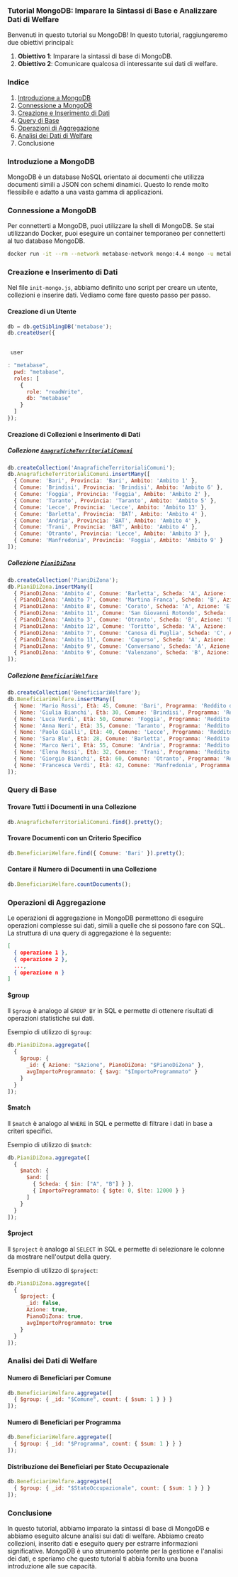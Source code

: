 ### Tutorial MongoDB: Imparare la Sintassi di Base e Analizzare Dati di Welfare

Benvenuti in questo tutorial su MongoDB! In questo tutorial, raggiungeremo due obiettivi principali:
1. **Obiettivo 1**: Imparare la sintassi di base di MongoDB.
2. **Obiettivo 2**: Comunicare qualcosa di interessante sui dati di welfare.

### Indice
1. [Introduzione a MongoDB](#introduzione-a-mongodb)
2. [Connessione a MongoDB](#connessione-a-mongodb)
3. [Creazione e Inserimento di Dati](#creazione-e-inserimento-di-dati)
4. [Query di Base](#query-di-base)
5. [Operazioni di Aggregazione](#operazioni-di-aggregazione)
6. [Analisi dei Dati di Welfare](#analisi-dei-dati-di-welfare)
7. Conclusione

### Introduzione a MongoDB

MongoDB è un database NoSQL orientato ai documenti che utilizza documenti simili a JSON con schemi dinamici. Questo lo rende molto flessibile e adatto a una vasta gamma di applicazioni.

### Connessione a MongoDB

Per connetterti a MongoDB, puoi utilizzare la shell di MongoDB. Se stai utilizzando Docker, puoi eseguire un container temporaneo per connetterti al tuo database MongoDB.

```sh
docker run -it --rm --network metabase-network mongo:4.4 mongo -u metabase -p metabase --authenticationDatabase metabase --host mongodb
```

### Creazione e Inserimento di Dati

Nel file `init-mongo.js`, abbiamo definito uno script per creare un utente, collezioni e inserire dati. Vediamo come fare questo passo per passo.

#### Creazione di un Utente

```javascript
db = db.getSiblingDB('metabase');
db.createUser({
 

 user

: "metabase",
  pwd: "metabase",
  roles: [
    {
      role: "readWrite",
      db: "metabase"
    }
  ]
});
```

#### Creazione di Collezioni e Inserimento di Dati

##### Collezione [`AnagraficheTerritorialiComuni`](command:_github.copilot.openSymbolFromReferences?%5B%22%22%2C%5B%7B%22uri%22%3A%22file%22%2C%22authority%22%3A%22%22%2C%22path%22%3A%22%2Fc%3A%2FUsers%2Fgiopl%2FOneDrive%2FDesktop%2FFreeLancingDataScientist%2Fmetabase-hands-on%2Finit-mongo.js%22%2C%22query%22%3A%22%22%2C%22fragment%22%3A%22%22%7D%2C%22pos%22%3A%7B%22line%22%3A39%2C%22character%22%3A3%7D%7D%5D%2C%22dbcf11c0-ca26-4efb-95f8-5b7487e62214%22%5D "Go to definition")

```javascript
db.createCollection('AnagraficheTerritorialiComuni');
db.AnagraficheTerritorialiComuni.insertMany([
  { Comune: 'Bari', Provincia: 'Bari', Ambito: 'Ambito 1' },
  { Comune: 'Brindisi', Provincia: 'Brindisi', Ambito: 'Ambito 6' },
  { Comune: 'Foggia', Provincia: 'Foggia', Ambito: 'Ambito 2' },
  { Comune: 'Taranto', Provincia: 'Taranto', Ambito: 'Ambito 5' },
  { Comune: 'Lecce', Provincia: 'Lecce', Ambito: 'Ambito 13' },
  { Comune: 'Barletta', Provincia: 'BAT', Ambito: 'Ambito 4' },
  { Comune: 'Andria', Provincia: 'BAT', Ambito: 'Ambito 4' },
  { Comune: 'Trani', Provincia: 'BAT', Ambito: 'Ambito 4' },
  { Comune: 'Otranto', Provincia: 'Lecce', Ambito: 'Ambito 3' },
  { Comune: 'Manfredonia', Provincia: 'Foggia', Ambito: 'Ambito 9' }
]);
```

##### Collezione [`PianiDiZona`](command:_github.copilot.openSymbolFromReferences?%5B%22%22%2C%5B%7B%22uri%22%3A%22file%22%2C%22authority%22%3A%22%22%2C%22path%22%3A%22%2Fc%3A%2FUsers%2Fgiopl%2FOneDrive%2FDesktop%2FFreeLancingDataScientist%2Fmetabase-hands-on%2Finit-mongo.js%22%2C%22query%22%3A%22%22%2C%22fragment%22%3A%22%22%7D%2C%22pos%22%3A%7B%22line%22%3A55%2C%22character%22%3A3%7D%7D%5D%2C%22dbcf11c0-ca26-4efb-95f8-5b7487e62214%22%5D "Go to definition")

```javascript
db.createCollection('PianiDiZona');
db.PianiDiZona.insertMany([
  { PianoDiZona: 'Ambito 4', Comune: 'Barletta', Scheda: 'A', Azione: 'A.7', FonteDiFinanziamento: 'Fonte C', ImportoProgrammato: '37829', ImportoImpegnato: '0', ImportoDaImpegnare: '37829', ImportoLiquidato: '0'},
  { PianoDiZona: 'Ambito 7', Comune: 'Martina Franca', Scheda: 'B', Azione: 'A.1', FonteDiFinanziamento: 'Fonte A', ImportoProgrammato: '34556', ImportoImpegnato: '298', ImportoDaImpegnare: '34228', ImportoLiquidato: '0'},
  { PianoDiZona: 'Ambito 8', Comune: 'Corato', Scheda: 'A', Azione: 'E.3', FonteDiFinanziamento: 'Fonte G', ImportoProgrammato: '40000', ImportoImpegnato: '1500', ImportoDaImpegnare: '38500', ImportoLiquidato: '0'},
  { PianoDiZona: 'Ambito 11', Comune: 'San Giovanni Rotondo', Scheda: 'C', Azione: 'D.4', FonteDiFinanziamento: 'Fonte D', ImportoProgrammato: '26000', ImportoImpegnato: '16000', ImportoDaImpegnare: '10000', ImportoLiquidato: '8000'},
  { PianoDiZona: 'Ambito 3', Comune: 'Otranto', Scheda: 'B', Azione: 'D.5', FonteDiFinanziamento: 'Fonte G', ImportoProgrammato: '72000', ImportoImpegnato: '0', ImportoDaImpegnare: '72000', ImportoLiquidato: '0'},
  { PianoDiZona: 'Ambito 12', Comune: 'Toritto', Scheda: 'A', Azione: 'F.5', FonteDiFinanziamento: 'Fonte H', ImportoProgrammato: '142900', ImportoImpegnato: '142900', ImportoDaImpegnare: '0', ImportoLiquidato: '70000'},
  { PianoDiZona: 'Ambito 7', Comune: 'Canosa di Puglia', Scheda: 'C', Azione: 'E.4', FonteDiFinanziamento: 'Fonte T', ImportoProgrammato: '37800', ImportoImpegnato: '7800', ImportoDaImpegnare: '30000', ImportoLiquidato: '0'},
  { PianoDiZona: 'Ambito 11', Comune: 'Capurso', Scheda: 'A', Azione: 'B.5', FonteDiFinanziamento: 'Fonte E', ImportoProgrammato: '73000', ImportoImpegnato: '20000', ImportoDaImpegnare: '53000', ImportoLiquidato: '10000'},
  { PianoDiZona: 'Ambito 9', Comune: 'Conversano', Scheda: 'A', Azione: 'L.5', FonteDiFinanziamento: 'Fonte G', ImportoProgrammato: '46700', ImportoImpegnato: '25000', ImportoDaImpegnare: '21700', ImportoLiquidato: '15000'},
  { PianoDiZona: 'Ambito 9', Comune: 'Valenzano', Scheda: 'B', Azione: 'D.7', FonteDiFinanziamento: 'Fonte E', ImportoProgrammato: '38093', ImportoImpegnato: '15000', ImportoDaImpegnare: '23093', ImportoLiquidato: '0'}
]);
```

##### Collezione [`BeneficiariWelfare`](command:_github.copilot.openSymbolFromReferences?%5B%22%22%2C%5B%7B%22uri%22%3A%22file%22%2C%22authority%22%3A%22%22%2C%22path%22%3A%22%2Fc%3A%2FUsers%2Fgiopl%2FOneDrive%2FDesktop%2FFreeLancingDataScientist%2Fmetabase-hands-on%2Finit-mongo.js%22%2C%22query%22%3A%22%22%2C%22fragment%22%3A%22%22%7D%2C%22pos%22%3A%7B%22line%22%3A71%2C%22character%22%3A3%7D%7D%5D%2C%22dbcf11c0-ca26-4efb-95f8-5b7487e62214%22%5D "Go to definition")

```javascript
db.createCollection('BeneficiariWelfare');
db.BeneficiariWelfare.insertMany([
  { Nome: 'Mario Rossi', Età: 45, Comune: 'Bari', Programma: 'Reddito di Dignità', StatoOccupazionale: 'Disoccupato', TitoloDiStudio: 'Diploma', Disabilità: 'Nessuna' },
  { Nome: 'Giulia Bianchi', Età: 30, Comune: 'Brindisi', Programma: 'Reddito di Dignità', StatoOccupazionale: 'Occupato', TitoloDiStudio: 'Laurea', Disabilità: 'Nessuna' },
  { Nome: 'Luca Verdi', Età: 50, Comune: 'Foggia', Programma: 'Reddito di Dignità', StatoOccupazionale: 'Disoccupato', TitoloDiStudio: 'Licenza Media', Disabilità: 'Fisica' },
  { Nome: 'Anna Neri', Età: 35, Comune: 'Taranto', Programma: 'Reddito di Dignità', StatoOccupazionale: 'Occupato', TitoloDiStudio: 'Laurea', Disabilità: 'Nessuna' },
  { Nome: 'Paolo Gialli', Età: 40, Comune: 'Lecce', Programma: 'Reddito di Dignità', StatoOccupazionale: 'Disoccupato', TitoloDiStudio: 'Diploma', Disabilità: 'Nessuna' },
  { Nome: 'Sara Blu', Età: 28, Comune: 'Barletta', Programma: 'Reddito di Dignità', StatoOccupazionale: 'Occupato', TitoloDiStudio: 'Laurea', Disabilità: 'Nessuna' },
  { Nome: 'Marco Neri', Età: 55, Comune: 'Andria', Programma: 'Reddito di Dignità', StatoOccupazionale: 'Disoccupato', TitoloDiStudio: 'Licenza Media', Disabilità: 'Fisica' },
  { Nome: 'Elena Rossi', Età: 32, Comune: 'Trani', Programma: 'Reddito di Dignità', StatoOccupazionale: 'Occupato', TitoloDiStudio: 'Laurea', Disabilità: 'Nessuna' },
  { Nome: 'Giorgio Bianchi', Età: 60, Comune: 'Otranto', Programma: 'Reddito di Dignità', StatoOccupazionale: 'Disoccupato', TitoloDiStudio: 'Diploma', Disabilità: 'Nessuna' },
  { Nome: 'Francesca Verdi', Età: 42, Comune: 'Manfredonia', Programma: 'Reddito di Dignità', StatoOccupazionale: 'Occupato', TitoloDiStudio: 'Laurea', Disabilità: 'Nessuna' }
]);
```

### Query di Base

#### Trovare Tutti i Documenti in una Collezione

```javascript
db.AnagraficheTerritorialiComuni.find().pretty();
```

#### Trovare Documenti con un Criterio Specifico

```javascript
db.BeneficiariWelfare.find({ Comune: 'Bari' }).pretty();
```

#### Contare il Numero di Documenti in una Collezione

```javascript
db.BeneficiariWelfare.countDocuments();
```

### Operazioni di Aggregazione

Le operazioni di aggregazione in MongoDB permettono di eseguire operazioni complesse sui dati, simili a quelle che si possono fare con SQL. La struttura di una query di aggregazione è la seguente:

```json
[
  { operazione 1 },
  { operazione 2 },
  ...,
  { operazione n }
]
```

#### $group

Il `$group` è analogo al `GROUP BY` in SQL e permette di ottenere risultati di operazioni statistiche sui dati.

Esempio di utilizzo di `$group`:

```javascript
db.PianiDiZona.aggregate([
  {
    $group: {
      _id: { Azione: "$Azione", PianoDiZona: "$PianoDiZona" },
      avgImportoProgrammato: { $avg: "$ImportoProgrammato" }
    }
  }
]);
```

#### $match

Il `$match` è analogo al `WHERE` in SQL e permette di filtrare i dati in base a criteri specifici.

Esempio di utilizzo di `$match`:

```javascript
db.PianiDiZona.aggregate([
  {
    $match: {
      $and: [
        { Scheda: { $in: ["A", "B"] } },
        { ImportoProgrammato: { $gte: 0, $lte: 12000 } }
      ]
    }
  }
]);
```

#### $project

Il `$project` è analogo al `SELECT` in SQL e permette di selezionare le colonne da mostrare nell'output della query.

Esempio di utilizzo di `$project`:

```javascript
db.PianiDiZona.aggregate([
  {
    $project: {
      _id: false,
      Azione: true,
      PianoDiZona: true,
      avgImportoProgrammato: true
    }
  }
]);
```

### Analisi dei Dati di Welfare

#### Numero di Beneficiari per Comune

```javascript
db.BeneficiariWelfare.aggregate([
  { $group: { _id: "$Comune", count: { $sum: 1 } } }
]);
```

#### Numero di Beneficiari per Programma

```javascript
db.BeneficiariWelfare.aggregate([
  { $group: { _id: "$Programma", count: { $sum: 1 } } }
]);
```

#### Distribuzione dei Beneficiari per Stato Occupazionale

```javascript
db.BeneficiariWelfare.aggregate([
  { $group: { _id: "$StatoOccupazionale", count: { $sum: 1 } } }
]);
```

### Conclusione

In questo tutorial, abbiamo imparato la sintassi di base di MongoDB e abbiamo eseguito alcune analisi sui dati di welfare. Abbiamo creato collezioni, inserito dati e eseguito query per estrarre informazioni significative. MongoDB è uno strumento potente per la gestione e l'analisi dei dati, e speriamo che questo tutorial ti abbia fornito una buona introduzione alle sue capacità.